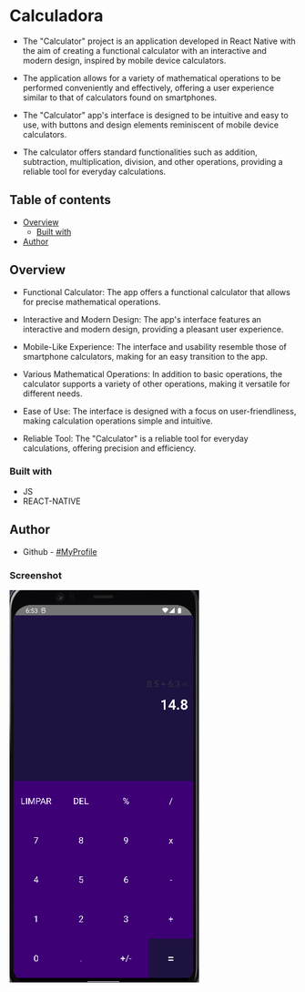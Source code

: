 # Calculadora

* The "Calculator" project is an application developed in React Native with the aim of creating a functional calculator with an interactive and modern design, inspired by mobile device calculators.
* The application allows for a variety of mathematical operations to be performed conveniently and effectively, offering a user experience similar to that of calculators found on smartphones.

* The "Calculator" app's interface is designed to be intuitive and easy to use, with buttons and design elements reminiscent of mobile device calculators.
* The calculator offers standard functionalities such as addition, subtraction, multiplication, division, and other operations, providing a reliable tool for everyday calculations.
 
## Table of contents

- [Overview](#overview)
  - [Built with](#built-with)
- [Author](#author)

## Overview

* Functional Calculator: The app offers a functional calculator that allows for precise mathematical operations.

* Interactive and Modern Design: The app's interface features an interactive and modern design, providing a pleasant user experience.

* Mobile-Like Experience: The interface and usability resemble those of smartphone calculators, making for an easy transition to the app.

* Various Mathematical Operations: In addition to basic operations, the calculator supports a variety of other operations, making it versatile for different needs.

* Ease of Use: The interface is designed with a focus on user-friendliness, making calculation operations simple and intuitive.

* Reliable Tool: The "Calculator" is a reliable tool for everyday calculations, offering precision and efficiency.

### Built with

- JS
- REACT-NATIVE

## Author

- Github - [#MyProfile](https://github.com/AlanDavid-007/Calculadora/)

### Screenshot 
![First Slide](./src/img/app.png) 

 
